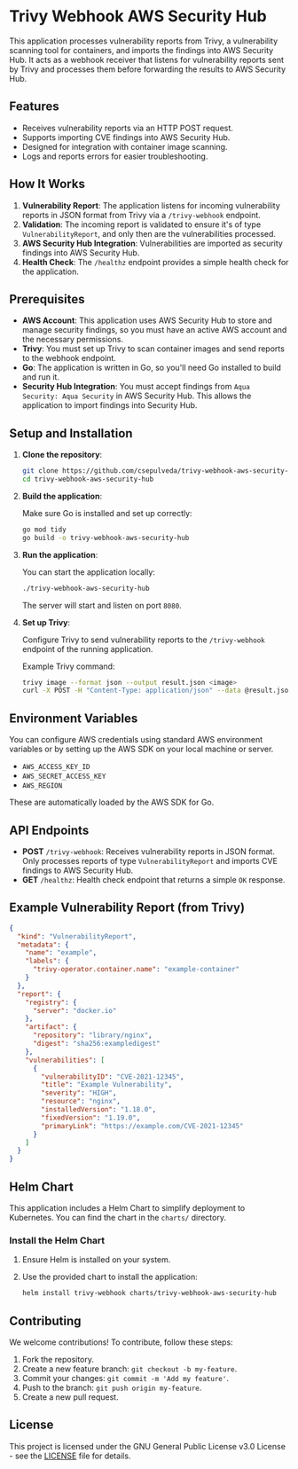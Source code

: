 
# Trivy Webhook AWS Security Hub

This application processes vulnerability reports from Trivy, a vulnerability scanning tool for containers, and imports the findings into AWS Security Hub. It acts as a webhook receiver that listens for vulnerability reports sent by Trivy and processes them before forwarding the results to AWS Security Hub.

## Features

- Receives vulnerability reports via an HTTP POST request.
- Supports importing CVE findings into AWS Security Hub.
- Designed for integration with container image scanning.
- Logs and reports errors for easier troubleshooting.

## How It Works

1. **Vulnerability Report**: The application listens for incoming vulnerability reports in JSON format from Trivy via a `/trivy-webhook` endpoint.
2. **Validation**: The incoming report is validated to ensure it's of type `VulnerabilityReport`, and only then are the vulnerabilities processed.
3. **AWS Security Hub Integration**: Vulnerabilities are imported as security findings into AWS Security Hub.
4. **Health Check**: The `/healthz` endpoint provides a simple health check for the application.

## Prerequisites

- **AWS Account**: This application uses AWS Security Hub to store and manage security findings, so you must have an active AWS account and the necessary permissions.
- **Trivy**: You must set up Trivy to scan container images and send reports to the webhook endpoint.
- **Go**: The application is written in Go, so you'll need Go installed to build and run it.
- **Security Hub Integration**: You must accept findings from `Aqua Security: Aqua Security` in AWS Security Hub. This allows the application to import findings into Security Hub.
  
## Setup and Installation

1. **Clone the repository**:

   ```bash
   git clone https://github.com/csepulveda/trivy-webhook-aws-security-hub.git
   cd trivy-webhook-aws-security-hub
   ```

2. **Build the application**:

   Make sure Go is installed and set up correctly:

   ```bash
   go mod tidy
   go build -o trivy-webhook-aws-security-hub
   ```

3. **Run the application**:

   You can start the application locally:

   ```bash
   ./trivy-webhook-aws-security-hub
   ```

   The server will start and listen on port `8080`.

4. **Set up Trivy**:

   Configure Trivy to send vulnerability reports to the `/trivy-webhook` endpoint of the running application.

   Example Trivy command:

   ```bash
   trivy image --format json --output result.json <image>
   curl -X POST -H "Content-Type: application/json" --data @result.json http://localhost:8080/trivy-webhook
   ```

## Environment Variables

You can configure AWS credentials using standard AWS environment variables or by setting up the AWS SDK on your local machine or server.

- `AWS_ACCESS_KEY_ID`
- `AWS_SECRET_ACCESS_KEY`
- `AWS_REGION`

These are automatically loaded by the AWS SDK for Go.

## API Endpoints

- **POST** `/trivy-webhook`: Receives vulnerability reports in JSON format. Only processes reports of type `VulnerabilityReport` and imports CVE findings to AWS Security Hub.
- **GET** `/healthz`: Health check endpoint that returns a simple `OK` response.

## Example Vulnerability Report (from Trivy)

```json
{
  "kind": "VulnerabilityReport",
  "metadata": {
    "name": "example",
    "labels": {
      "trivy-operator.container.name": "example-container"
    }
  },
  "report": {
    "registry": {
      "server": "docker.io"
    },
    "artifact": {
      "repository": "library/nginx",
      "digest": "sha256:exampledigest"
    },
    "vulnerabilities": [
      {
        "vulnerabilityID": "CVE-2021-12345",
        "title": "Example Vulnerability",
        "severity": "HIGH",
        "resource": "nginx",
        "installedVersion": "1.18.0",
        "fixedVersion": "1.19.0",
        "primaryLink": "https://example.com/CVE-2021-12345"
      }
    ]
  }
}
```

## Helm Chart

This application includes a Helm Chart to simplify deployment to Kubernetes. You can find the chart in the `charts/` directory.

### Install the Helm Chart

1. Ensure Helm is installed on your system.
2. Use the provided chart to install the application:

   ```bash
   helm install trivy-webhook charts/trivy-webhook-aws-security-hub
   ```

## Contributing

We welcome contributions! To contribute, follow these steps:

1. Fork the repository.
2. Create a new feature branch: `git checkout -b my-feature`.
3. Commit your changes: `git commit -m 'Add my feature'`.
4. Push to the branch: `git push origin my-feature`.
5. Create a new pull request.

## License

This project is licensed under the GNU General Public License v3.0 License - see the [LICENSE](LICENSE) file for details.
